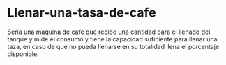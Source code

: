 # Llenar-una-tasa-de-cafe
Seria una maquina de cafe que recibe una cantidad para el llenado del tanque y mide el consumo y tiene la capacidad suficiente para llenar una taza, en caso de que no pueda llenarse en su totalidad llena el porcentaje disponible.
